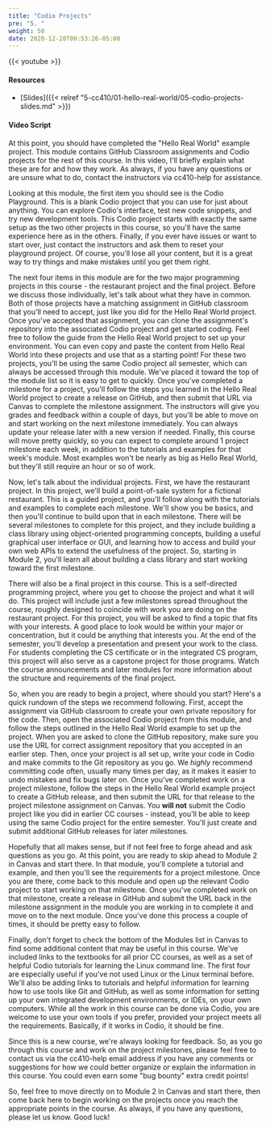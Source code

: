 ```yaml
---
title: "Codio Projects"
pre: "5. "
weight: 50
date: 2020-12-28T00:53:26-05:00
---
```


{{< youtube  >}}

<!-- TODO FIXME -->

#### Resources

* [Slides]({{< relref "5-cc410/01-hello-real-world/05-codio-projects-slides.md" >}})

#### Video Script

At this point, you should have completed the "Hello Real World" example project. This module contains GitHub Classroom assignments and Codio projects for the rest of this course. In this video, I'll briefly explain what these are for and how they work. As always, if you have any questions or are unsure what to do, contact the instructors via cc410-help for assistance.

Looking at this module, the first item you should see is the Codio Playground. This is a blank Codio project that you can use for just about anything. You can explore Codio's interface, test new code snippets, and try new development tools. This Codio project starts with exactly the same setup as the two other projects in this course, so you'll have the same experience here as in the others. Finally, if you ever have issues or want to start over, just contact the instructors and ask them to reset your playground project. Of course, you'll lose all your content, but it is a great way to try things and make mistakes until you get them right.

The next four items in this module are for the two major programming projects in this course - the restaurant project and the final project. Before we discuss those individually, let's talk about what they have in common. Both of those projects have a matching assignment in GitHub classroom that you'll need to accept, just like you did for the Hello Real World project. Once you've accepted that assignment, you can clone the assignment's repository into the associated Codio project and get started coding. Feel free to follow the guide from the Hello Real World project to set up your environment. You can even copy and paste the content from Hello Real World into these projects and use that as a starting point! For these two projects, you'll be using the same Codio project all semester, which can always be accessed through this module. We've placed it toward the top of the module list so it is easy to get to quickly. Once you've completed a milestone for a project, you'll follow the steps you learned in the Hello Real World project to create a release on GitHub, and then submit that URL via Canvas to complete the milestone assignment. The instructors will give you grades and feedback within a couple of days, but you'll be able to move on and start working on the next milestone immediately. You can always update your release later with a new version if needed. Finally, this course will move pretty quickly, so you can expect to complete around 1 project milestone each week, in addition to the tutorials and examples for that week's module. Most examples won't be nearly as big as Hello Real World, but they'll still require an hour or so of work. 

Now, let's talk about the individual projects. First, we have the restaurant project. In this project, we'll build a point-of-sale system for a fictional restaurant. This is a guided project, and you'll follow along with the tutorials and examples to complete each milestone. We'll show you be basics, and then you'll continue to build upon that in each milestone. There will be several milestones to complete for this project, and they include building a class library using object-oriented programming concepts, building a useful graphical user interface or GUI, and learning how to access and build your own web APIs to extend the usefulness of the project. So, starting in Module 2, you'll learn all about building a class library and start working toward the first milestone. 

There will also be a final project in this course. This is a self-directed programming project, where you get to choose the project and what it will do. This project will include just a few milestones spread throughout the course, roughly designed to coincide with work you are doing on the restaurant project. For this project, you will be asked to find a topic that fits with your interests. A good place to look would be within your major or concentration, but it could be anything that interests you. At the end of the semester, you'll develop a presentation and present your work to the class. For students completing the CS certificate or in the integrated CS program, this project will also serve as a capstone project for those programs. Watch the course announcements and later modules for more information about the structure and requirements of the final project.

So, when you are ready to begin a project, where should you start? Here's a quick rundown of the steps we recommend following. First, accept the assignment via GitHub classroom to create your own private repository for the code. Then, open the associated Codio project from this module, and follow the steps outlined in the Hello Real World example to set up the project. When you are asked to clone the GitHub repository, make sure you use the URL for correct assignment repository that you accepted in an earlier step. Then, once your project is all set up, write your code in Codio and make commits to the Git repository as you go. We *highly* recommend committing code often, usually many times per day, as it makes it easier to undo mistakes and fix bugs later on. Once you've completed work on a project milestone, follow the steps in the Hello Real World example project to create a GitHub release, and then submit the URL for that release to the project milestone assignment on Canvas. You **will not** submit the Codio project like you did in earlier CC courses - instead, you'll be able to keep using the same Codio project for the entire semester. You'll just create and submit additional GitHub releases for later milestones. 

Hopefully that all makes sense, but if not feel free to forge ahead and ask questions as you go. At this point, you are ready to skip ahead to Module 2 in Canvas and start there. In that module, you'll complete a tutorial and example, and then you'll see the requirements for a project milestone. Once you are there, come back to this module and open up the relevant Codio project to start working on that milestone. Once you've completed work on that milestone, create a release in GitHub and submit the URL back in the milestone assignment in the module you are working in to complete it and move on to the next module. Once you've done this process a couple of times, it should be pretty easy to follow.

Finally, don't forget to check the bottom of the Modules list in Canvas to find some additional content that may be useful in this course. We've included links to the textbooks for all prior CC courses, as well as a set of helpful Codio tutorials for learning the Linux command line. The first four are especially useful if you've not used Linux or the Linux terminal before. We'll also be adding links to tutorials and helpful information for learning how to use tools like Git and GitHub, as well as some information for setting up your own integrated development environments, or IDEs, on your own computers. While all the work in this course can be done via Codio, you are welcome to use your own tools if you prefer, provided your project meets all the requirements. Basically, if it works in Codio, it should be fine. 

Since this is a new course, we're always looking for feedback. So, as you go through this course and work on the project milestones, please feel free to contact us via the cc410-help email address if you have any comments or suggestions for how we could better organize or explain the information in this course. You could even earn some "bug bounty" extra credit points! 

So, feel free to move directly on to Module 2 in Canvas and start there, then come back here to begin working on the projects once you reach the appropriate points in the course. As always, if you have any questions, please let us know. Good luck!



